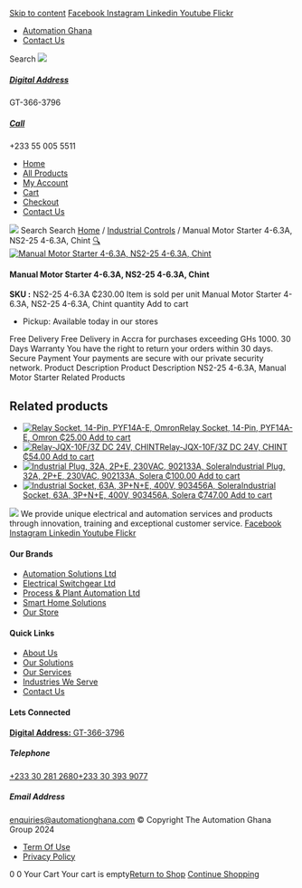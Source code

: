 [Skip to content](https://store.automationghana.com/product/manual-motor-starter-ns2-25-4-6-3-chint/#content)
[ Facebook ](https://www.facebook.com/automationgh/) [ Instagram ](https://www.instagram.com/automationgh/) [ Linkedin ](https://www.linkedin.com/company/the-automation-ghana-limited/) [ Youtube ](https://www.youtube.com/channel/UCurrRDUSm5oIW39VXjn1u0w) [ Flickr ](https://www.flickr.com/photos/181794037@N07/)
  * [ Automation Ghana ](https://automationghana.com)
  * [ Contact Us ](https://store.automationghana.com/contact/)


Search
[ ![](https://store.automationghana.com/wp-content/uploads/2024/04/Website-TAGG-Logo-BLUE.png) ](https://store.automationghana.com/)
[ ](https://maps.app.goo.gl/m4xeaagWCNbLk4jM6)
#####  [ Digital Address ](https://maps.app.goo.gl/m4xeaagWCNbLk4jM6)
GT-366-3796 
[ ](tel:+233550055511)
#####  [ Call ](tel:+233550055511)
+233 55 005 5511 
  * [Home](https://store.automationghana.com/)
  * [All Products](https://store.automationghana.com/shop/)
  * [My Account](https://store.automationghana.com/my-account/)
  * [Cart](https://store.automationghana.com/cart/)
  * [Checkout](https://store.automationghana.com/checkout/)
  * [Contact Us](https://store.automationghana.com/contact/)


[![](https://store.automationghana.com/wp-content/uploads/2024/04/AutomationGhana_logo_white.png)](https://store.automationghana.com)
Search
Search
[Home](https://store.automationghana.com) / [Industrial Controls](https://store.automationghana.com/product-category/industrial-controls/) / Manual Motor Starter 4-6.3A, NS2-25 4-6.3A, Chint
[🔍](https://store.automationghana.com/product/manual-motor-starter-ns2-25-4-6-3-chint/)
[![Manual Motor Starter 4-6.3A, NS2-25 4-6.3A, Chint](https://store.automationghana.com/wp-content/uploads/2020/04/ns2-25-600x545.jpg)](https://store.automationghana.com/wp-content/uploads/2020/04/ns2-25.jpg)
####  Manual Motor Starter 4-6.3A, NS2-25 4-6.3A, Chint 
**SKU :** NS2-25 4-6.3A 
₵230.00
Item is sold per unit
Manual Motor Starter 4-6.3A, NS2-25 4-6.3A, Chint quantity
Add to cart
  * Pickup: Available today in our stores


Free Delivery 
Free Delivery in Accra for purchases exceeding GHs 1000. 
30 Days Warranty 
You have the right to return your orders within 30 days. 
Secure Payment 
Your payments are secure with our private security network. 
Product Description
Product Description
NS2-25 4-6.3A, Manual Motor Starter
Related Products 
## Related products
  * [![Relay Socket, 14-Pin, PYF14A-E, Omron](https://store.automationghana.com/wp-content/uploads/2020/04/14-Pin-Relay-Socket-PTF14A-E-Omron.jpg)Relay Socket, 14-Pin, PYF14A-E, Omron ₵25.00 ](https://store.automationghana.com/product/14-pin-relay-socket-pyf14a-e-omron/)
[Add to cart](https://store.automationghana.com/product/manual-motor-starter-ns2-25-4-6-3-chint/?add-to-cart=1598)
  * [![Relay-JQX-10F/3Z DC 24V, CHINT](https://store.automationghana.com/wp-content/uploads/2020/04/11-Pin-Relay-JQX-10F_3Z-220VAC-Chint-2-300x300.jpg)Relay-JQX-10F/3Z DC 24V, CHINT ₵54.00 ](https://store.automationghana.com/product/relay-jqx-10f-3z-dc-24v-chint/)
[Add to cart](https://store.automationghana.com/product/manual-motor-starter-ns2-25-4-6-3-chint/?add-to-cart=1593)
  * [![Industrial Plug, 32A, 2P+E, 230VAC, 902133A, Solera](https://store.automationghana.com/wp-content/uploads/2020/04/industrial-plug-3-pin-300x300.jpg)Industrial Plug, 32A, 2P+E, 230VAC, 902133A, Solera ₵100.00 ](https://store.automationghana.com/product/industrial-plug-902133a-solera/)
[Add to cart](https://store.automationghana.com/product/manual-motor-starter-ns2-25-4-6-3-chint/?add-to-cart=1522)
  * [![Industrial Socket, 63A, 3P+N+E, 400V, 903456A, Solera](https://store.automationghana.com/wp-content/uploads/2020/04/903456A.png)Industrial Socket, 63A, 3P+N+E, 400V, 903456A, Solera ₵747.00 ](https://store.automationghana.com/product/industrial-socket-903456a-solera/)
[Add to cart](https://store.automationghana.com/product/manual-motor-starter-ns2-25-4-6-3-chint/?add-to-cart=1514)


![](https://store.automationghana.com/wp-content/uploads/2024/04/AutomationGhana_logo_white.png)
We provide unique electrical and automation services and products through innovation, training and exceptional customer service.
[ Facebook ](https://www.facebook.com/automationgh/) [ Instagram ](https://www.instagram.com/automationgh/) [ Linkedin ](https://www.linkedin.com/company/the-automation-ghana-limited/) [ Youtube ](https://www.youtube.com/channel/UCurrRDUSm5oIW39VXjn1u0w) [ Flickr ](https://www.flickr.com/photos/181794037@N07/)
#### Our Brands
  * [ Automation Solutions Ltd ](https://store.automationghana.com/product/manual-motor-starter-ns2-25-4-6-3-chint/)
  * [ Electrical Switchgear Ltd ](https://store.automationghana.com/product/manual-motor-starter-ns2-25-4-6-3-chint/)
  * [ Process & Plant Automation Ltd ](https://store.automationghana.com/product/manual-motor-starter-ns2-25-4-6-3-chint/)
  * [ Smart Home Solutions ](https://store.automationghana.com/product/manual-motor-starter-ns2-25-4-6-3-chint/)
  * [ Our Store ](https://store.automationghana.com/product/manual-motor-starter-ns2-25-4-6-3-chint/)


#### Quick Links
  * [ About Us ](https://store.automationghana.com/product/manual-motor-starter-ns2-25-4-6-3-chint/)
  * [ Our Solutions ](https://store.automationghana.com/product/manual-motor-starter-ns2-25-4-6-3-chint/)
  * [ Our Services ](https://store.automationghana.com/product/manual-motor-starter-ns2-25-4-6-3-chint/)
  * [ Industries We Serve ](https://store.automationghana.com/product/manual-motor-starter-ns2-25-4-6-3-chint/)
  * [ Contact Us ](https://store.automationghana.com/product/manual-motor-starter-ns2-25-4-6-3-chint/)


#### Lets Connected
[**Digital Address:** GT-366-3796](https://maps.app.goo.gl/m4xeaagWCNbLk4jM6)
#####  Telephone 
[ +233 30 281 2680](tel:+233302812680)[+233 30 393 9077](https://store.automationghana.com/product/manual-motor-starter-ns2-25-4-6-3-chint/+233303939077)
#####  Email Address 
enquiries@automationghana.com 
© Copyright The Automation Ghana Group 2024
  * [ Term Of Use ](https://store.automationghana.com/product/manual-motor-starter-ns2-25-4-6-3-chint/)
  * [ Privacy Policy ](https://store.automationghana.com/product/manual-motor-starter-ns2-25-4-6-3-chint/)


0
0
Your Cart
Your cart is empty[Return to Shop](https://store.automationghana.com/shop/)
[Continue Shopping](https://store.automationghana.com/product/manual-motor-starter-ns2-25-4-6-3-chint/)
